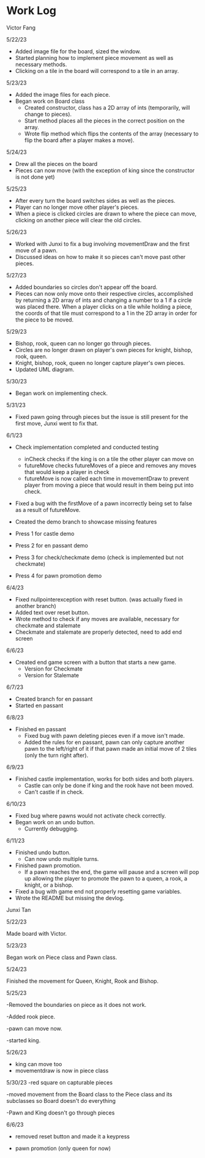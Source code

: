 # Work Log

Victor Fang

5/22/23

* Added image file for the board, sized the window.
* Started planning how to implement piece movement as well as necessary methods.
* Clicking on a tile in the board will correspond to a tile in an array.

5/23/23

* Added the image files for each piece.
* Began work on Board class
  * Created constructor, class has a 2D array of ints (temporarily, will change to pieces).
  * Start method places all the pieces in the correct position on the array.
  * Wrote flip method which flips the contents of the array (necessary to flip the board after a player makes a move).

5/24/23

* Drew all the pieces on the board
* Pieces can now move (with the exception of king since the constructor is not done yet)

5/25/23

* After every turn the board switches sides as well as the pieces.
* Player can no longer move other player's pieces.
* When a piece is clicked circles are drawn to where the piece can move, clicking on another piece will clear the old circles.

5/26/23

* Worked with Junxi to fix a bug involving movementDraw and the first move of a pawn.
* Discussed ideas on how to make it so pieces can't move past other pieces.

5/27/23

* Added boundaries so circles don't appear off the board.
* Pieces can now only move onto their respective circles, accomplished by returning a 2D array of ints and changing a number to a 1 if a circle was placed there. When a player clicks on a tile while holding a piece, the coords of that tile must correspond to a 1 in the 2D array in order for the piece to be moved.

5/29/23

* Bishop, rook, queen can no longer go through pieces.
* Circles are no longer drawn on player's own pieces for knight, bishop, rook, queen.
* Knight, bishop, rook, queen no longer capture player's own pieces.
* Updated UML diagram.

5/30/23

* Began work on implementing check.

5/31/23

* Fixed pawn going through pieces but the issue is still present for the first move, Junxi went to fix that.

6/1/23

* Check implementation completed and conducted testing
  * inCheck checks if the king is on a tile the other player can move on
  * futureMove checks futureMoves of a piece and removes any moves that would keep a player in check
  * futureMove is now called each time in movementDraw to prevent player from moving a piece that would result in them being
    put into check.
* Fixed a bug with the firstMove of a pawn incorrectly being set to false as a result of futureMove.

* Created the demo branch to showcase missing features
 * Press 1 for castle demo
 * Press 2 for en passant demo
 * Press 3 for check/checkmate demo (check is implemented but not checkmate)
 * Press 4 for pawn promotion demo

 6/4/23

 * Fixed nullpointerexception with reset button. (was actually fixed in another branch)
 * Added text over reset button.
 * Wrote method to check if any moves are available, necessary for checkmate and stalemate
  * Checkmate and stalemate are properly detected, need to add end screen

  6/6/23

  * Created end game screen with a button that starts a new game.
    * Version for Checkmate
    * Version for Stalemate

  6/7/23

  * Created branch for en passant
  * Started en passant

  6/8/23

  * Finished en passant
    * Fixed bug with pawn deleting pieces even if a move isn't made.
    * Added the rules for en passant, pawn can only capture another pawn to the left/right of it
      if that pawn made an initial move of 2 tiles (only the turn right after).

  6/9/23

  * Finished castle implementation, works for both sides and both players.
    * Castle can only be done if king and the rook have not been moved.
    * Can't castle if in check.

  6/10/23

  * Fixed bug where pawns would not activate check correctly.
  * Began work on an undo button.
    * Currently debugging.

  6/11/23

  * Finished undo button.
    * Can now undo multiple turns.
  * Finished pawn promotion.
    * If a pawn reaches the end, the game will pause and a screen will pop up allowing the player to promote the pawn
      to a queen, a rook, a knight, or a bishop.
  * Fixed a bug with game end not properly resetting game variables.
  * Wrote the README but missing the devlog.

Junxi Tan

5/22/23

Made board with Victor.

5/23/23

Began work on Piece class and Pawn class.

5/24/23

Finished the movement for Queen, Knight, Rook and Bishop.

5/25/23

-Removed the boundaries on piece as it does not work.

-Added rook piece.

-pawn can move now.

-started king.

5/26/23
- king can move too
- movementdraw is now in piece class

5/30/23
-red square on capturable pieces

-moved movement from the Board class to the Piece class and its subclasses so Board doesn't do everything

-Pawn and King doesn't go through pieces

6/6/23
- removed reset button and made it a keypress

- pawn promotion (only queen for now)
